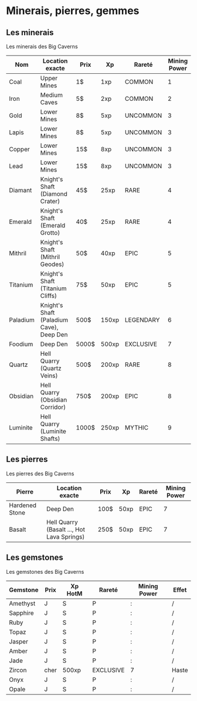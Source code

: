 # Minerais, pierres, gemmes

## Les minerais

Les minerais des Big Caverns

| Nom | Location exacte | Prix | Xp | Rareté | Mining Power |
|-|-|-|-|-|-|
| Coal | Upper Mines | 1$ | 1xp | COMMON | 1 |
| Iron | Medium Caves | 5$ | 2xp | COMMON | 2 |
| Gold | Lower Mines | 8$ | 5xp | UNCOMMON | 3 |
| Lapis | Lower Mines | 8$ | 5xp | UNCOMMON | 3 |
| Copper | Lower Mines | 15$ | 8xp | UNCOMMON | 3 |
| Lead | Lower Mines | 15$ | 8xp | UNCOMMON | 3 |
| Diamant | Knight's Shaft (Diamond Crater) | 45$ | 25xp | RARE | 4 |
| Emerald | Knight's Shaft (Emerald Grotto) | 40$ | 25xp | RARE | 4 |
| Mithril | Knight's Shaft (Mithril Geodes) | 50$ | 40xp | EPIC | 5 |
| Titanium | Knight's Shaft (Titanium Cliffs) | 75$ | 50xp | EPIC | 5 |
| Paladium | Knight's Shaft (Paladium Cave), Deep Den | 500$ | 150xp | LEGENDARY | 6 |
| Foodium | Deep Den | 5000$ | 500xp | EXCLUSIVE | 7 |
| Quartz | Hell Quarry (Quartz Veins) | 500$ | 200xp | RARE | 8 |
| Obsidian | Hell Quarry (Obsidian Corridor) | 750$ | 200xp | EPIC | 8 |
| Luminite | Hell Quarry (Luminite Shafts) | 1000$ | 250xp | MYTHIC | 9 |

## Les pierres

Les pierres des Big Caverns

| Pierre | Location exacte | Prix | Xp | Rareté | Mining Power |
|-|-|-|-|-|-|
| Hardened Stone | Deep Den | 100$ | 50xp | EPIC | 7 |
| Basalt | Hell Quarry (Basalt ..., Hot Lava Springs) | 250$ | 50xp | EPIC | 7 |

## Les gemstones

Les gemstones des Big Caverns

| Gemstone | Prix | Xp HotM | Rareté | Mining Power | Effet |
|-|-|-|-|-|-|
| Amethyst | J | S | P | : | / |
| Sapphire | J | S | P | : | / |
| Ruby | J | S | P | : | / |
| Topaz | J | S | P | : | / |
| Jasper | J | S | P | : | / |
| Amber |  J | S | P | : | / |
| Jade | J | S | P | : | / |
| Zircon | cher | 500xp | EXCLUSIVE | 7 | Haste |
| Onyx | J | S | P | : | / |
| Opale | J | S | P | : | / |
